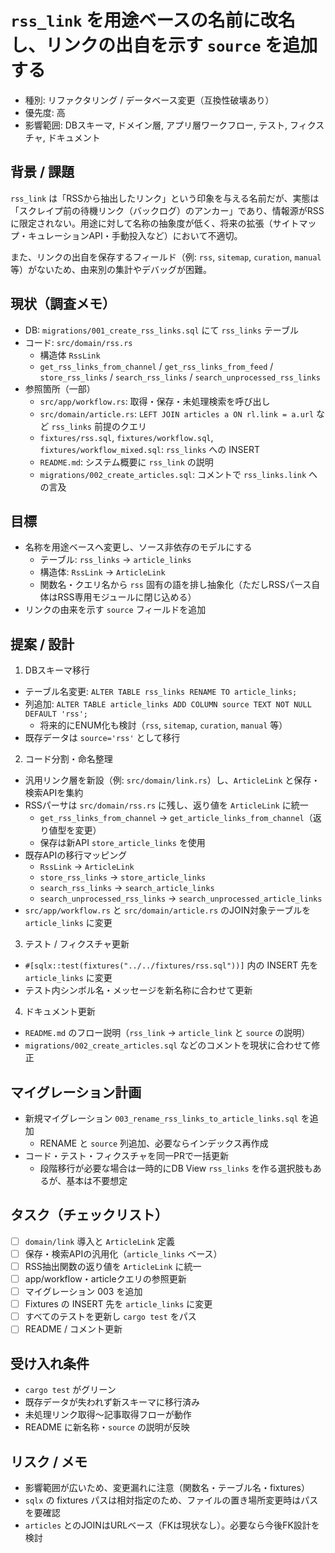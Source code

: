# `rss_link` を用途ベースの名前に改名し、リンクの出自を示す `source` を追加する

- 種別: リファクタリング / データベース変更（互換性破壊あり）
- 優先度: 高
- 影響範囲: DBスキーマ, ドメイン層, アプリ層ワークフロー, テスト, フィクスチャ, ドキュメント

## 背景 / 課題

`rss_link` は「RSSから抽出したリンク」という印象を与える名前だが、実態は「スクレイプ前の待機リンク（バックログ）のアンカー」であり、情報源がRSSに限定されない。用途に対して名称の抽象度が低く、将来の拡張（サイトマップ・キュレーションAPI・手動投入など）において不適切。

また、リンクの出自を保存するフィールド（例: `rss`, `sitemap`, `curation`, `manual` 等）がないため、由来別の集計やデバッグが困難。

## 現状（調査メモ）

- DB: `migrations/001_create_rss_links.sql` にて `rss_links` テーブル
- コード: `src/domain/rss.rs`
  - 構造体 `RssLink`
  - `get_rss_links_from_channel` / `get_rss_links_from_feed` / `store_rss_links` / `search_rss_links` / `search_unprocessed_rss_links`
- 参照箇所（一部）
  - `src/app/workflow.rs`: 取得・保存・未処理検索を呼び出し
  - `src/domain/article.rs`: `LEFT JOIN articles a ON rl.link = a.url` など `rss_links` 前提のクエリ
  - `fixtures/rss.sql`, `fixtures/workflow.sql`, `fixtures/workflow_mixed.sql`: `rss_links` への INSERT
  - `README.md`: システム概要に `rss_link` の説明
  - `migrations/002_create_articles.sql`: コメントで `rss_links.link` への言及

## 目標

- 名称を用途ベースへ変更し、ソース非依存のモデルにする
  - テーブル: `rss_links` → `article_links`
  - 構造体: `RssLink` → `ArticleLink`
  - 関数名・クエリ名から `rss` 固有の語を排し抽象化（ただしRSSパース自体はRSS専用モジュールに閉じ込める）
- リンクの由来を示す `source` フィールドを追加

## 提案 / 設計

1) DBスキーマ移行
- テーブル名変更: `ALTER TABLE rss_links RENAME TO article_links;`
- 列追加: `ALTER TABLE article_links ADD COLUMN source TEXT NOT NULL DEFAULT 'rss';`
  - 将来的にENUM化も検討（`rss`, `sitemap`, `curation`, `manual` 等）
- 既存データは `source='rss'` として移行

2) コード分割・命名整理
- 汎用リンク層を新設（例: `src/domain/link.rs`）し、`ArticleLink` と保存・検索APIを集約
- RSSパーサは `src/domain/rss.rs` に残し、返り値を `ArticleLink` に統一
  - `get_rss_links_from_channel` → `get_article_links_from_channel`（返り値型を変更）
  - 保存は新API `store_article_links` を使用
- 既存APIの移行マッピング
  - `RssLink` → `ArticleLink`
  - `store_rss_links` → `store_article_links`
  - `search_rss_links` → `search_article_links`
  - `search_unprocessed_rss_links` → `search_unprocessed_article_links`
- `src/app/workflow.rs` と `src/domain/article.rs` のJOIN対象テーブルを `article_links` に変更

3) テスト / フィクスチャ更新
- `#[sqlx::test(fixtures("../../fixtures/rss.sql"))]` 内の INSERT 先を `article_links` に変更
- テスト内シンボル名・メッセージを新名称に合わせて更新

4) ドキュメント更新
- `README.md` のフロー説明（`rss_link` → `article_link` と `source` の説明）
- `migrations/002_create_articles.sql` などのコメントを現状に合わせて修正

## マイグレーション計画

- 新規マイグレーション `003_rename_rss_links_to_article_links.sql` を追加
  - RENAME と `source` 列追加、必要ならインデックス再作成
- コード・テスト・フィクスチャを同一PRで一括更新
  - 段階移行が必要な場合は一時的にDB View `rss_links` を作る選択肢もあるが、基本は不要想定

## タスク（チェックリスト）
- [ ] `domain/link` 導入と `ArticleLink` 定義
- [ ] 保存・検索APIの汎用化（`article_links` ベース）
- [ ] RSS抽出関数の返り値を `ArticleLink` に統一
- [ ] app/workflow・articleクエリの参照更新
- [ ] マイグレーション 003 を追加
- [ ] Fixtures の INSERT 先を `article_links` に変更
- [ ] すべてのテストを更新し `cargo test` をパス
- [ ] README / コメント更新

## 受け入れ条件
- `cargo test` がグリーン
- 既存データが失われず新スキーマに移行済み
- 未処理リンク取得〜記事取得フローが動作
- README に新名称・`source` の説明が反映

## リスク / メモ
- 影響範囲が広いため、変更漏れに注意（関数名・テーブル名・fixtures）
- `sqlx` の fixtures パスは相対指定のため、ファイルの置き場所変更時はパスを要確認
- `articles` とのJOINはURLベース（FKは現状なし）。必要なら今後FK設計を検討